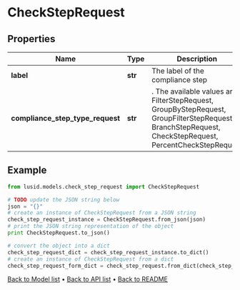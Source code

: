 # CheckStepRequest


## Properties
Name | Type | Description | Notes
------------ | ------------- | ------------- | -------------
**label** | **str** | The label of the compliance step | 
**compliance_step_type_request** | **str** | . The available values are: FilterStepRequest, GroupByStepRequest, GroupFilterStepRequest, BranchStepRequest, CheckStepRequest, PercentCheckStepRequest | 

## Example

```python
from lusid.models.check_step_request import CheckStepRequest

# TODO update the JSON string below
json = "{}"
# create an instance of CheckStepRequest from a JSON string
check_step_request_instance = CheckStepRequest.from_json(json)
# print the JSON string representation of the object
print CheckStepRequest.to_json()

# convert the object into a dict
check_step_request_dict = check_step_request_instance.to_dict()
# create an instance of CheckStepRequest from a dict
check_step_request_form_dict = check_step_request.from_dict(check_step_request_dict)
```
[Back to Model list](../README.md#documentation-for-models) &#8226; [Back to API list](../README.md#documentation-for-api-endpoints) &#8226; [Back to README](../README.md)


